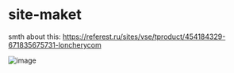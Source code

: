 # site-maket
smth about this:
https://referest.ru/sites/vse/tproduct/454184329-671835675731-loncherycom

![image](https://github.com/user-attachments/assets/da355530-9818-4a70-a161-fdd34309acc5)

